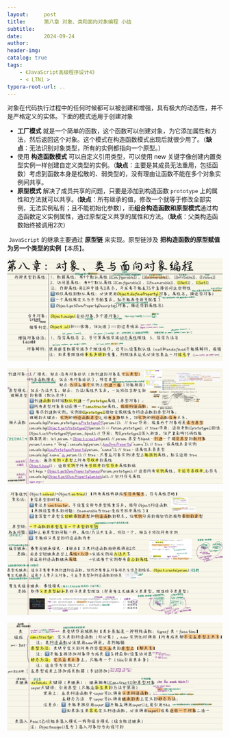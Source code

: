 ```yaml
---
layout:     post
title:      第八章 对象、类和面向对象编程 小结
subtitle:  
date:       2024-09-24
author:     
header-img: 
catalog: true
tags:
    - 《JavaScript高级程序设计4》
    - < LTN1 >
typora-root-url: ..
---
```




​	对象在代码执行过程中的任何时候都可以被创建和增强，具有极大的动态性，并不是严格定义的实体。下面的模式适用于创建对象

- **工厂模式** 就是一个简单的函数，这个函数可以创建对象，为它添加属性和方法，然后返回这个对象。这个模式在构造函数模式出现后就很少用了。（**缺点**：无法识别对象类型，所有的实例都指向一个原型。）
- 使用 **构造函数模式** 可以自定义引用类型，可以使用 new 关键字像创建内置类型实例一样创建自定义类型的实例。（**缺点**：主要是其成员无法重用，包括函数）考虑到函数本身是松散的、弱类型的，没有理由让函数不能在多个对象实例间共享。
- **原型模式** 解决了成员共享的问题，只要是添加到构造函数 `prototype` 上的属性和方法就可以共享。(**缺点**：所有继承的值，修改一个就等于修改全部实例，无法实例私有；且不能初始化参数），而**组合构造函数和原型模式**通过构造函数定义实例属性，通过原型定义共享的属性和方法。（**缺点**：父类构造函数始终被调用2次）

​	`JavaScript` 的继承主要通过 **原型链** 来实现。原型链涉及 **把构造函数的原型赋值为另一个类型的实例**【本质】。

![image-20240929145025197](/../img/assets_2023/image-20240929145025197.png)

![image-20240929145107618](/../img/assets_2023/image-20240929145107618.png)

![image-20240929145203126](/../img/assets_2023/image-20240929145203126.png)

![image-20240929145241767](/../img/assets_2023/image-20240929145241767.png)
